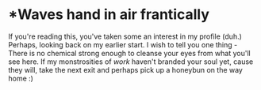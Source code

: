 # *Waves hand in air frantically

If you're reading this, you've taken some an interest in my profile (duh.)
Perhaps, looking back on my earlier start. I wish to tell you one thing - There is no chemical strong enough to cleanse your eyes from what you'll see here. If my monstrosities of *work* haven't branded your soul yet, cause they will, take the next exit and perhaps pick up a honeybun on the way home :)
